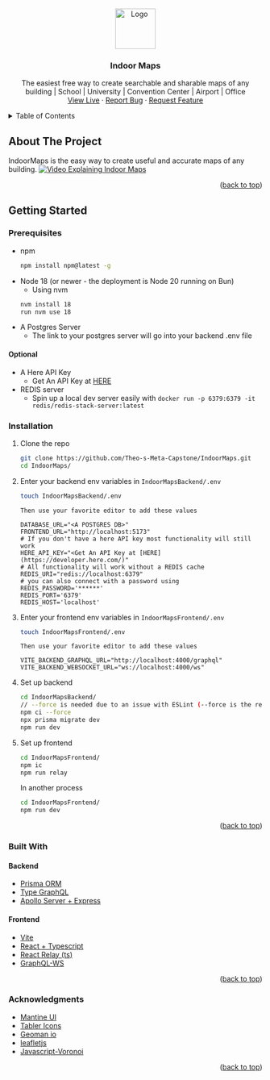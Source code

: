 <!-- Using Readme Template from https://github.com/othneildrew/Best-README-Template -->
<a id="readme-top"></a>
<!-- PROJECT LOGO -->
<br />
<div align="center">
  <a href="https://indoormaps.onrender.com/">
    <img src="https://indoormaps.onrender.com/logoWithBg.svg" alt="Logo" width="80" height="80">
  </a>

  <h3 align="center">Indoor Maps</h3>

  <p align="center">
    The easiest free way to create searchable and sharable maps of any building | School | University | Convention Center | Airport | Office
    <br />
    <a href="https://indoormaps.onrender.com/">View Live</a>
    ·
    <a href="https://github.com/Theo-s-Meta-Capstone/IndoorMaps/issues">Report Bug</a>
    ·
    <a href="https://github.com/Theo-s-Meta-Capstone/IndoorMaps/issues">Request Feature</a>
  </p>
</div>

<!-- TABLE OF CONTENTS -->
<details>
  <summary>Table of Contents</summary>
  <ol>
    <li>
      <a href="#about-the-project">About The Project</a>
    </li>
    <li>
      <a href="#getting-started">Getting Started</a>
      <ul>
        <li><a href="#prerequisites">Prerequisites</a></li>
        <li><a href="#installation">Installation</a></li>
      </ul>
    </li>
    <li><a href="#built-with">Built With</a></li>
 <!--   <li><a href="#usage">Usage</a></li>
    <li><a href="#roadmap">Roadmap</a></li>
    <li><a href="#contributing">Contributing</a></li>
    <li><a href="#license">License</a></li>
    <li><a href="#contact">Contact</a></li> -->
    <li><a href="#acknowledgments">Acknowledgments</a></li>
  </ol>
</details>

<!-- ABOUT THE PROJECT -->
## About The Project

IndoorMaps is the easy way to create useful and accurate maps of any building.
[![Video Explaining Indoor Maps](https://img.youtube.com/vi/wRfgbXuqUws/0.jpg)](https://www.youtube.com/watch?v=wRfgbXuqUws)
<p align="right">(<a href="#readme-top">back to top</a>)</p>

<!-- GETTING STARTED -->
## Getting Started

### Prerequisites

* npm
  ```sh
  npm install npm@latest -g
  ```
* Node 18 (or newer - the deployment is Node 20 running on Bun)
  * Using nvm
  ```sh
  nvm install 18
  run nvm use 18
  ```
* A Postgres Server
  * The link to your postgres server will go into your backend .env file

#### Optional

* A Here API Key
  * Get An API Key at [HERE](https://developer.here.com/)
* REDIS server
  * Spin up a local dev server easily with `docker run -p 6379:6379 -it redis/redis-stack-server:latest`

### Installation

1. Clone the repo
   ```sh
   git clone https://github.com/Theo-s-Meta-Capstone/IndoorMaps.git
   cd IndoorMaps/
   ```
2. Enter your backend env variables in `IndoorMapsBackend/.env`
   ```sh
   touch IndoorMapsBackend/.env
   ```
   `Then use your favorite editor to add these values`
   ```.env
   DATABASE_URL="<A POSTGRES DB>"
   FRONTEND_URL="http://localhost:5173"
   # If you don't have a here API key most functionality will still work
   HERE_API_KEY="<Get An API Key at [HERE](https://developer.here.com/)"
   # All functionality will work without a REDIS cache
   REDIS_URI="redis://localhost:6379"
   # you can also connect with a password using
   REDIS_PASSWORD='******'
   REDIS_PORT='6379'
   REDIS_HOST='localhost'
   ```
4. Enter your frontend env variables in `IndoorMapsFrontend/.env`
   ```sh
   touch IndoorMapsFrontend/.env
   ```
   `Then use your favorite editor to add these values`
   ```.env
   VITE_BACKEND_GRAPHQL_URL="http://localhost:4000/graphql"
   VITE_BACKEND_WEBSOCKET_URL="ws://localhost:4000/ws"
   ```
6. Set up backend
   ```sh
   cd IndoorMapsBackend/
   // --force is needed due to an issue with ESLint (--force is the recommended solution)
   npm ci --force
   npx prisma migrate dev
   npm run dev
   ```
7. Set up frontend
   ```sh
   cd IndoorMapsFrontend/
   npm ic
   npm run relay
   ```
   In another process
   ```sh
   cd IndoorMapsFrontend/
   npm run dev
   ```

<p align="right">(<a href="#readme-top">back to top</a>)</p>

### Built With

#### Backend

* [Prisma ORM](https://www.prisma.io/)
* [Type GraphQL](https://typegraphql.com/)
* [Apollo Server + Express](https://www.apollographql.com/docs/apollo-server/)
#### Frontend

* [Vite](https://vitejs.dev/)
* [React + Typescript](https://react.dev/)
* [React Relay (ts)](https://relay.dev/)
* [GraphQL-WS](https://the-guild.dev/graphql/ws)

<p align="right">(<a href="#readme-top">back to top</a>)</p>

<!-- ACKNOWLEDGMENTS -->
### Acknowledgments

* [Mantine UI](https://mantine.dev/)
* [Tabler Icons](https://tabler.io/admin-template)
* [Geoman io](https://www.geoman.io/)
* [leafletjs](https://leafletjs.com/)
* [Javascript-Voronoi](https://github.com/gorhill/Javascript-Voronoi)

<p align="right">(<a href="#readme-top">back to top</a>)</p>
